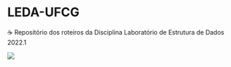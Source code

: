 # LEDA-UFCG

☕ Repositório dos roteiros da Disciplina Laboratório de Estrutura de Dados 2022.1

<div>
<img src="https://media.tenor.com/LSDeBe2JAfoAAAAC/cat-coding.gif">
</div>
